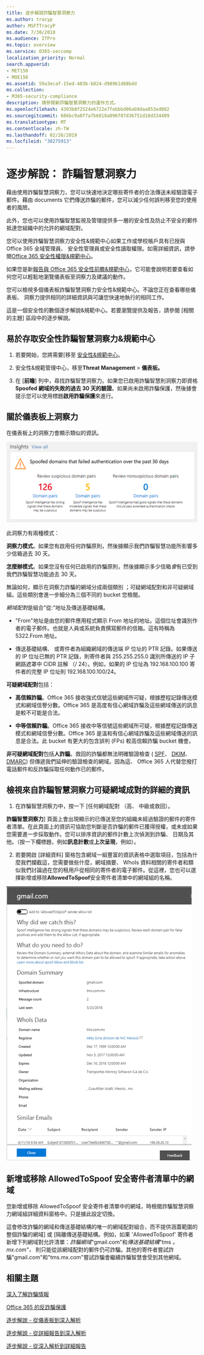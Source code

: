 ```yaml
---
title: 逐步解說詐騙智慧洞察力
ms.author: tracyp
author: MSFTTracyP
ms.date: 7/30/2018
ms.audience: ITPro
ms.topic: overview
ms.service: O365-seccomp
localization_priority: Normal
search.appverid:
- MET150
- MOE150
ms.assetid: 59a3ecaf-15ed-483b-b824-d98961d88bdd
ms.collection:
- M365-security-compliance
description: 請參閱新詐騙智慧洞察力的運作方式。
ms.openlocfilehash: 4303b8f2524e6722e7febbbd06ab9daa853ed802
ms.sourcegitcommit: 686bc9a8f7a7b6810a096f07d36751d10d334409
ms.translationtype: MT
ms.contentlocale: zh-TW
ms.lasthandoff: 02/26/2019
ms.locfileid: "30275913"
---
```

# <a name="walkthrough-spoof-intelligence-insight"></a>逐步解說： 詐騙智慧洞察力

藉由使用詐騙智慧洞察力，您可以快速地決定哪些寄件者的合法傳送未經驗證電子郵件。藉由 documents 它們傳送詐騙的郵件，您可以減少任何誤判移至您的使用者的風險。
  
此外，您也可以使用詐騙智慧監視及管理提供多一層的安全性及防止不安全的郵件抵達您組織中的允許的網域配對。
  
您可以使用詐騙智慧洞察力安全性&amp;規範中心如果工作或學校帳戶具有已授與 Office 365 全域管理員、 安全性管理員或安全性讀取權限。如需詳細資訊，請參閱[Office 365 安全性權限&amp;規範中心](permissions-in-the-security-and-compliance-center.md)。
  
如果您是新[報告與 Office 365 安全性前瞻&amp;規範中心](reports-and-insights-in-security-and-compliance.md)，它可能會說明若要查看如何您可以輕鬆地瀏覽儀表板至洞察力及建議的動作。
  
您可以檢視多個儀表板詐騙智慧洞察力安全性&amp;規範中心。不論您正在查看哪些儀表板、 洞察力提供相同的詳細資訊與可讓您快速地執行的相同工作。
  
這是一個安全性的數個逐步解說&amp;規範中心。若要瀏覽提供及報告，請參閱 [相關的主題] 區段中的逐步解說。
  
## <a name="getting-to-the-spoof-intelligence-insight-in-the-security-amp-compliance-center"></a>易於存取安全性詐騙智慧洞察力&amp;規範中心

1. 若要開始，您將需要[移至 [安全性&amp;規範中心](go-to-the-securitycompliance-center.md)。
    
2. 安全性&amp;規範管理中心，移至**Threat Management** \> **儀表板。**
    
3. 在 [**前瞻**] 列中，尋找詐騙智慧洞察力。如果您已啟用詐騙智慧則洞察力即資格**Spoofed 網域的失敗的過去 30 天的驗證**。如果尚未啟用詐騙保護，然後據會提示您可以使用標題**啟用詐騙保護**來進行。 
    
## <a name="about-the-insight-on-the-dashboard"></a>關於儀表板上洞察力

在儀表板上的洞察力會顯示類似的資訊。
  
![詐騙智慧洞察力的螢幕擷取畫面](media/28aeabac-c1a1-4d16-9fbe-14996f742a9a.png)
  
此洞察力有兩種模式：
  
 **洞察力模式**。如果您有啟用任何詐騙原則，然後據顯示我們詐騙智慧功能所影響多少信箱過去 30 天。 
  
 **怎麼辦模式**。如果您沒有任何已啟用的詐騙原則，然後據顯示多少信箱*會*有已受到我們詐騙智慧功能過去 30 天。 
  
無論如何，顯示在洞察力詐騙的網域分成兩個類別 ；可疑網域配對和非可疑網域組。這些類別會進一步細分為三個不同的 bucket 您檢閱。 
  
*網域配對*是組合"從:"地址及傳送基礎結構。 
  
- "From"地址是由您的郵件應用程式顯示 From 地址的地址。這個位址會識別作者的電子郵件。也就是人員或系統負責撰寫郵件的信箱。這有時稱為 5322.From 地址。
    
- 傳送基礎結構、 或寄件者為組織網域的傳送端 IP 位址的 PTR 記錄。如果傳送的 IP 位址已無的 PTR 記錄，則寄件者與 255.255.255.0 識別所傳送的 IP 子網路遮罩中 CIDR 註解 （/ 24）。例如，如果的 IP 位址為 192.168.100.100 寄件者的完整 IP 位址則 192.168.100.100/24。
    
 **可疑網域配對**包括： 
  
- **高信賴詐騙**。Office 365 接收強式信號這些網域所可疑，根據歷程記錄傳送模式和網域信譽分數。Office 365 是高度有信心網域詐騙及這些網域傳送的訊息是較不可能是合法。 
    
- **中等信賴詐騙**。Office 365 接收中等信號這些網域所可疑，根據歷程記錄傳送模式和網域信譽分數。Office 365 是溫和有信心網域詐騙及這些網域傳送的訊息是合法。此 bucket 有更大的包含誤判 (FPs) 較高信賴詐騙 bucket 機會。 
    
 **非可疑網域配對**包括**人詐騙**。救回的詐騙都無法明確驗證檢查 ( [SPF](https://docs.microsoft.com/office365/SecurityCompliance/how-office-365-uses-spf-to-prevent-spoofing)、 [DKIM](https://docs.microsoft.com/office365/SecurityCompliance/use-dkim-to-validate-outbound-email)、 [DMARC](https://docs.microsoft.com/office365/SecurityCompliance/use-dmarc-to-validate-email)) 但傳遞我們延伸的驗證檢查的網域。因為這、 Office 365 人代替您撥打電話郵件和反詐騙採取任何動作已的郵件。 
  
## <a name="view-detailed-information-about-suspicious-domain-pairs-from-the-spoof-intelligence-insight"></a>檢視來自詐騙智慧洞察力可疑網域成對的詳細的資訊

1. 在詐騙智慧洞察力中，按一下 [任何網域配對 （高、 中級或救回）。
  
**詐騙智慧洞察力**] 頁面上會出現顯示的已傳送至您的組織未經過驗證的郵件的寄件者清單。在此頁面上的資訊可協助您判斷是否詐騙的郵件已獲得授權，或未或如果您需要進一步採取動作。您可以排序資訊的郵件計數上次偵測到詐騙、 日期及其他。（按一下欄標題，例如**訊息計數**或**上次呈現**，例如）。 
    
2. 若要開啟 [詳細資料] 窗格包含網域一組豐富的資訊表格中選取項目，包括為什麼我們攔截這，您需要做些什麼，網域摘要、 WhoIs 資料相關的寄件者和類似我們討論過在您的租用戶從相同的寄件者的電子郵件。從這裡，您也可以選擇新增或移除**AllowedToSpoof**安全寄件者清單中的網域組的名稱。 
  
![詐騙智慧洞察力詳細資料窗格中的網域的螢幕擷取畫面](media/03ad3e6e-2010-4e8e-b92e-accc8bbebb79.png)
  
## <a name="add-or-remove-a-domain-from-the-allowedtospoof-safe-sender-list"></a>新增或移除 AllowedToSpoof 安全寄件者清單中的網域

您新增或移除 AllowedToSpoof 安全寄件者清單中的網域，時檢閱詐騙智慧洞察力網域組詳細資料窗格中。只是據此設定切換。
  
這會修改詐騙的網域和傳送基礎結構的唯一的網域配對組合，而不提供涵蓋範圍的整個詐騙的網域] 或 [隔離傳送基礎結構。例如，如果 'AllowedToSpoof' 寄件者新增下列網域對允許清單：*詐騙網域*"gmail.com"和*傳送基礎結構*"tms *。 mx.com"，* 則只能從該網域配對的郵件仍可詐騙。其他的寄件者嘗試詐騙"gmail.com"和"tms.mx.com"嘗試詐騙會繼續詐騙智慧會受到其他網域。 
  
## <a name="related-topics"></a>相關主題

[深入了解詐騙情報](learn-about-spoof-intelligence.md)
  
[Office 365 的反詐騙保護](anti-spoofing-protection.md)
  
[逐步解說 - 從儀表板到深入解析](from-a-dashboard-to-an-insight.md)
  
[逐步解說 - 從詳細報告到深入解析](from-a-detailed-report-to-an-insight.md)
  
[逐步解說 - 從深入解析到詳細報告](from-an-insight-to-a-detailed-report.md)
  

